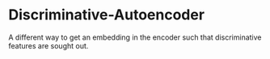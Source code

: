 # Discriminative-Autoencoder
A different way to get an embedding in the encoder such that discriminative features are sought out.

